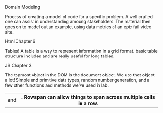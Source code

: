 Domain Modeling

Process of creating a model of code for a specific problem. A well crafted one can assist in understanding amoung stakeholders.
The material then goes on to model out an example, using data metrics of an epic fail video site.


Html Chapter 6

Tables! A table is a way to represent information in a grid format. basic table structure includes <table><tr><td> and <th>. Rowspan can allow things to span across multiple cells in a row. <thead> <tbody> and <tfoot> are really useful for long tables.

JS Chapter 3

The topmost object in the DOM is the document object. We use that object a lot!
Simple and primitive data types, random number generation, and a few other functions and methods we've used in lab.